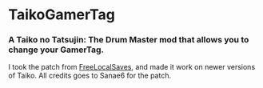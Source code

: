 # TaikoGamerTag

### A Taiko no Tatsujin: The Drum Master mod that allows you to change your GamerTag.

I took the patch from [FreeLocalSaves](https://github.com/Sanae6/FreeLocalSaves), and made it work on newer versions of Taiko.
All credits goes to Sanae6 for the patch.